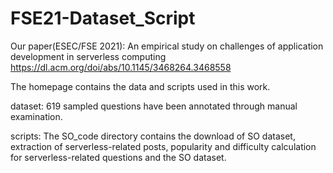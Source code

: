# FSE21-Dataset_Script

Our paper(ESEC/FSE 2021): An empirical study on challenges of application development in serverless computing
https://dl.acm.org/doi/abs/10.1145/3468264.3468558

The homepage contains the data and scripts used in this work.

dataset: 619 sampled questions have been annotated through manual examination.

scripts: The SO_code directory contains the download of SO dataset, extraction of serverless-related posts, popularity and difficulty calculation for serverless-related questions and the SO dataset.
